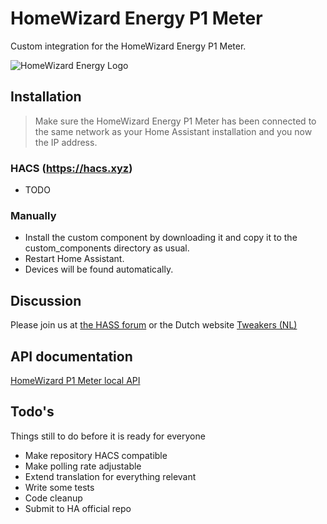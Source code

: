# HomeWizard Energy P1 Meter
Custom integration for the HomeWizard Energy P1 Meter.

![HomeWizard Energy Logo](https://is4-ssl.mzstatic.com/image/thumb/Purple124/v4/fb/10/f1/fb10f1a2-49a5-3d4b-7741-e0f784b97391/source/250x250bb.jpg "HomeWizard Energy")

## Installation

> Make sure the HomeWizard Energy P1 Meter has been connected to the same network as your Home Assistant installation and you now the IP address.

### HACS (https://hacs.xyz)
* TODO

### Manually
* Install the custom component by downloading it and copy it to the custom_components directory as usual.
* Restart Home Assistant.
* Devices will be found automatically.

## Discussion
Please join us at [the HASS forum](https://community.home-assistant.io/t/wi-fi-p1-dsmr-dongle-homewizard-energy) or the Dutch website [Tweakers (NL)](https://gathering.tweakers.net/forum/list_messages/2002754/last)

## API documentation
[HomeWizard P1 Meter local API](https://energy.homewizard.net/en/support/solutions/articles/19000117051-homewizard-p1-meter-local-api-beta-)

## Todo's
Things still to do before it is ready for everyone

* Make repository HACS compatible
* Make polling rate adjustable
* Extend translation for everything relevant
* Write some tests
* Code cleanup
* Submit to HA official repo